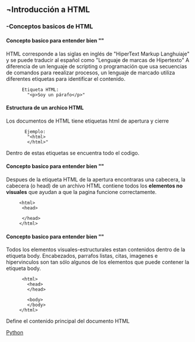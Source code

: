 <h2>¬Introducción a HTML</h2>

  <h3>-Conceptos basicos de HTML</h3>
   <h4>Concepto basico para entender bien "<html>"</h4>
    
   HTML corresponde a las siglas en inglés de "HiperText Markup Langhuiaje" y se puede traducir al español como "Lenguaje de marcas de Hipertexto"
     A diferencia de un lenguaje de scripting o programación que usa secuencias de comandos para reealizar procesos, un lenguaje de marcado
     utiliza diferentes etiquetas para identificar el contenido.
        
          Etiqueta HTML:
            "<p>Soy un párafo</p>"

   <h4>Estructura de un archico HTML</h4>
        
   Los documentos de HTML tiene etiquetas html de apertura y cierre
           
           Ejemplo:
            "<html>
            </html>"

   Dentro de estas etiquetas se encuentra todo el codigo.

   <h4>Concepto basico para entender bien "<head>"</h4>
    
   Despues de la etiqueta HTML de la apertura encontraras una cabecera, la cabecera (o head) de un archivo HTML contiene todos los **elementos no visuales**
    que ayudan a que la pagina funcione correctamente.
         
         <html>
          <head>
          
          </head>
         </html>
         
<h4>Concepto basico para entender bien "<body>"</h4>
  Todos los elementos visuales-estructurales estan contenidos dentro de la etiqueta body.
  Encabezados, parrafos listas, citas, imagenes e hipervinculos son tan sólo algunos de los elementos que puede contener la etiqueta body.
  
          <html>
            <head>
            </head>
            
            <body>
            </body>
         </html>
Define el contenido principal del documento HTML


[Python](README.md)
